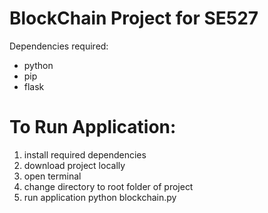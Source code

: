 # BlockChain Project for SE527

Dependencies required:
* python
* pip
* flask


# To Run Application:

1. install required dependencies
2. download project locally
3. open terminal
4. change directory to root folder of project
5. run application
  python blockchain.py

